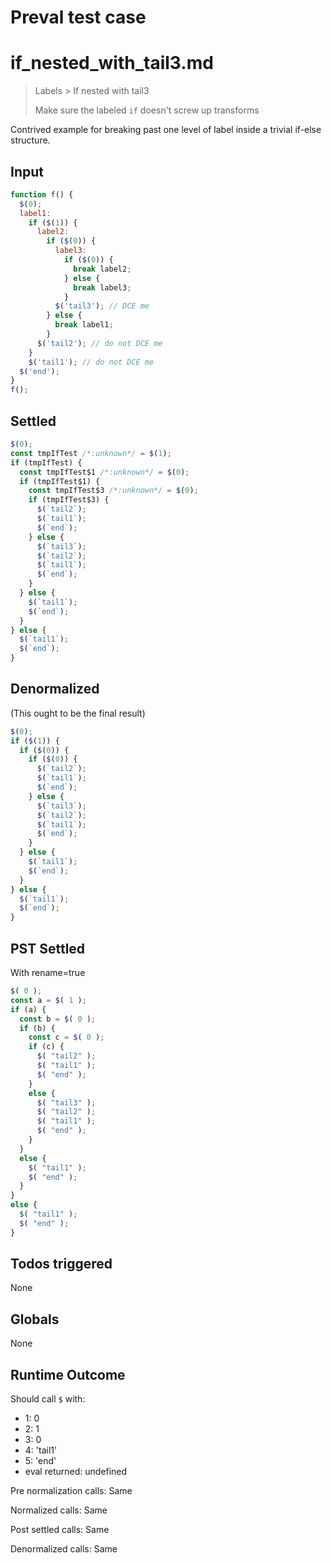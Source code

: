 # Preval test case

# if_nested_with_tail3.md

> Labels > If nested with tail3
>
> Make sure the labeled `if` doesn't screw up transforms

Contrived example for breaking past one level of label inside a trivial if-else structure.

## Input

`````js filename=intro
function f() {
  $(0);
  label1: 
    if ($(1)) {
      label2:
        if ($(0)) {
          label3:
            if ($(0)) {
              break label2;
            } else {
              break label3;
            }
          $('tail3'); // DCE me
        } else {
          break label1;
        }
      $('tail2'); // do not DCE me
    }
    $('tail1'); // do not DCE me
  $('end');
}
f();
`````


## Settled


`````js filename=intro
$(0);
const tmpIfTest /*:unknown*/ = $(1);
if (tmpIfTest) {
  const tmpIfTest$1 /*:unknown*/ = $(0);
  if (tmpIfTest$1) {
    const tmpIfTest$3 /*:unknown*/ = $(0);
    if (tmpIfTest$3) {
      $(`tail2`);
      $(`tail1`);
      $(`end`);
    } else {
      $(`tail3`);
      $(`tail2`);
      $(`tail1`);
      $(`end`);
    }
  } else {
    $(`tail1`);
    $(`end`);
  }
} else {
  $(`tail1`);
  $(`end`);
}
`````


## Denormalized
(This ought to be the final result)

`````js filename=intro
$(0);
if ($(1)) {
  if ($(0)) {
    if ($(0)) {
      $(`tail2`);
      $(`tail1`);
      $(`end`);
    } else {
      $(`tail3`);
      $(`tail2`);
      $(`tail1`);
      $(`end`);
    }
  } else {
    $(`tail1`);
    $(`end`);
  }
} else {
  $(`tail1`);
  $(`end`);
}
`````


## PST Settled
With rename=true

`````js filename=intro
$( 0 );
const a = $( 1 );
if (a) {
  const b = $( 0 );
  if (b) {
    const c = $( 0 );
    if (c) {
      $( "tail2" );
      $( "tail1" );
      $( "end" );
    }
    else {
      $( "tail3" );
      $( "tail2" );
      $( "tail1" );
      $( "end" );
    }
  }
  else {
    $( "tail1" );
    $( "end" );
  }
}
else {
  $( "tail1" );
  $( "end" );
}
`````


## Todos triggered


None


## Globals


None


## Runtime Outcome


Should call `$` with:
 - 1: 0
 - 2: 1
 - 3: 0
 - 4: 'tail1'
 - 5: 'end'
 - eval returned: undefined

Pre normalization calls: Same

Normalized calls: Same

Post settled calls: Same

Denormalized calls: Same
